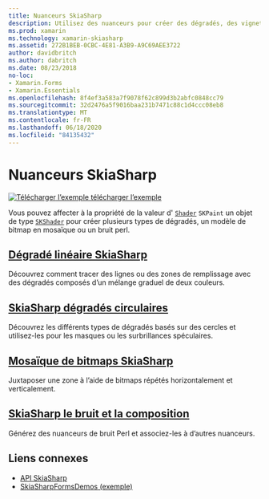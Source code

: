 ```yaml
---
title: Nuanceurs SkiaSharp
description: Utilisez des nuanceurs pour créer des dégradés, des vignettes bitmap et un bruit perl.
ms.prod: xamarin
ms.technology: xamarin-skiasharp
ms.assetid: 272B1BEB-0CBC-4E81-A3B9-A9C69AEE3722
author: davidbritch
ms.author: dabritch
ms.date: 08/23/2018
no-loc:
- Xamarin.Forms
- Xamarin.Essentials
ms.openlocfilehash: 8f4ef3a583a7f9078f62c899d3b2abfc0848cc79
ms.sourcegitcommit: 32d2476a5f9016baa231b7471c88c1d4ccc08eb8
ms.translationtype: MT
ms.contentlocale: fr-FR
ms.lasthandoff: 06/18/2020
ms.locfileid: "84135432"
---
```

# <a name="skiasharp-shaders"></a>Nuanceurs SkiaSharp

[![Télécharger ](~/media/shared/download.png) l’exemple télécharger l’exemple](https://docs.microsoft.com/samples/xamarin/xamarin-forms-samples/skiasharpforms-demos)

Vous pouvez affecter à la propriété de la valeur d' [`Shader`](xref:SkiaSharp.SKPaint.Shader) `SKPaint` un objet de type [`SKShader`](xref:SkiaSharp.SKShader) pour créer plusieurs types de dégradés, un modèle de bitmap en mosaïque ou un bruit perl.

## <a name="the-skiasharp-linear-gradient"></a>[Dégradé linéaire SkiaSharp](linear-gradient.md)

Découvrez comment tracer des lignes ou des zones de remplissage avec des dégradés composés d’un mélange graduel de deux couleurs.

## <a name="skiasharp-circular-gradients"></a>[SkiaSharp dégradés circulaires](circular-gradients.md)

Découvrez les différents types de dégradés basés sur des cercles et utilisez-les pour les masques ou les surbrillances spéculaires.

## <a name="skiasharp-bitmap-tiling"></a>[Mosaïque de bitmaps SkiaSharp](bitmap-tiling.md)

Juxtaposer une zone à l’aide de bitmaps répétés horizontalement et verticalement.

## <a name="skiasharp-noise-and-composing"></a>[SkiaSharp le bruit et la composition](noise.md)

Générez des nuanceurs de bruit Perl et associez-les à d’autres nuanceurs.

## <a name="related-links"></a>Liens connexes

- [API SkiaSharp](https://docs.microsoft.com/dotnet/api/skiasharp)
- [SkiaSharpFormsDemos (exemple)](https://docs.microsoft.com/samples/xamarin/xamarin-forms-samples/skiasharpforms-demos)
